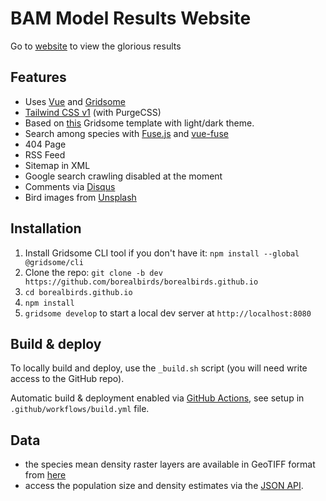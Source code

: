 # BAM Model Results Website

Go to [website](https://borealbirds.github.io/) to view the glorious results

## Features

- Uses [Vue](https://vuejs.org/) and [Gridsome](https://gridsome.org/)
- [Tailwind CSS v1](https://tailwindcss.com) (with PurgeCSS)
- Based on [this](https://github.com/drehimself/gridsome-portfolio-starter) Gridsome template with light/dark theme.
- Search among species with [Fuse.js](https://fusejs.io) and [vue-fuse](https://github.com/shayneo/vue-fuse)
- 404 Page
- RSS Feed
- Sitemap in XML
- Google search crawling disabled at the moment
- Comments via [Disqus](https://disqus.com/)
- Bird images from [Unsplash](https://unsplash.com/collections/9507373/birds)

## Installation

1. Install Gridsome CLI tool if you don't have it: `npm install --global @gridsome/cli`
2. Clone the repo: `git clone -b dev https://github.com/borealbirds/borealbirds.github.io`
3. `cd borealbirds.github.io`
4. `npm install`
5. `gridsome develop` to start a local dev server at `http://localhost:8080`

## Build & deploy

To locally build and deploy, use the `_build.sh` script (you will need write access to the GitHub repo).

Automatic build & deployment enabled via [GitHub Actions](https://github.com/borealbirds/borealbirds.github.io/actions),
see setup in `.github/workflows/build.yml` file.

## Data

- the species mean density raster layers are available in GeoTIFF format from [here](https://drive.google.com/drive/folders/1exWa6vfhGo1DNUL4ei2baDz77as7jYzY?usp=sharing)
- access the population size and density estimates via the [JSON API](https://borealbirds.github.io/api/).
